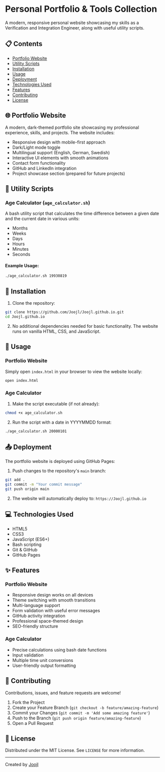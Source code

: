 # Personal Portfolio & Tools Collection

A modern, responsive personal website showcasing my skills as a Verification and Integration Engineer, along with useful utility scripts.

## 📋 Contents

- [Portfolio Website](#portfolio-website)
- [Utility Scripts](#utility-scripts)
- [Installation](#installation)
- [Usage](#usage)
- [Deployment](#deployment)
- [Technologies Used](#technologies-used)
- [Features](#features)
- [Contributing](#contributing)
- [License](#license)

## 🌐 Portfolio Website

A modern, dark-themed portfolio site showcasing my professional experience, skills, and projects. The website includes:

- Responsive design with mobile-first approach
- Dark/Light mode toggle
- Multilingual support (English, German, Swedish)
- Interactive UI elements with smooth animations
- Contact form functionality
- GitHub and LinkedIn integration
- Project showcase section (prepared for future projects)

## 🧰 Utility Scripts

### Age Calculator (`age_calculator.sh`)

A bash utility script that calculates the time difference between a given date and the current date in various units:

- Months
- Weeks
- Days
- Hours
- Minutes
- Seconds

#### Example Usage:
```bash
./age_calculator.sh 19930819
```

## 🔧 Installation

1. Clone the repository:
```bash
git clone https://github.com/Joojl/Joojl.github.io.git
cd Joojl.github.io
```

2. No additional dependencies needed for basic functionality. The website runs on vanilla HTML, CSS, and JavaScript.

## 🚀 Usage

### Portfolio Website

Simply open `index.html` in your browser to view the website locally:
```bash
open index.html
```

### Age Calculator

1. Make the script executable (if not already):
```bash
chmod +x age_calculator.sh
```

2. Run the script with a date in YYYYMMDD format:
```bash
./age_calculator.sh 20000101
```

## 📤 Deployment

The portfolio website is deployed using GitHub Pages:

1. Push changes to the repository's `main` branch:
```bash
git add .
git commit -m "Your commit message"
git push origin main
```

2. The website will automatically deploy to: `https://Joojl.github.io`

## 💻 Technologies Used

- HTML5
- CSS3
- JavaScript (ES6+)
- Bash scripting
- Git & GitHub
- GitHub Pages

## ✨ Features

### Portfolio Website
- Responsive design works on all devices
- Theme switching with smooth transitions
- Multi-language support
- Form validation with useful error messages
- GitHub activity integration
- Professional space-themed design
- SEO-friendly structure

### Age Calculator
- Precise calculations using bash date functions
- Input validation
- Multiple time unit conversions
- User-friendly output formatting

## 🤝 Contributing

Contributions, issues, and feature requests are welcome!

1. Fork the Project
2. Create your Feature Branch (`git checkout -b feature/amazing-feature`)
3. Commit your Changes (`git commit -m 'Add some amazing feature'`)
4. Push to the Branch (`git push origin feature/amazing-feature`)
5. Open a Pull Request

## 📄 License

Distributed under the MIT License. See `LICENSE` for more information.

---

Created by [Joojl](https://github.com/Joojl)

